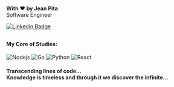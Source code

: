 #
<strong>With ♥ by Jean Pita</strong>
</br>
Software Engineer

[![Linkedin Badge](https://img.shields.io/badge/-Linkedin-6633cc?style=flat-square&logo=Linkedin&logoColor=white&link=https://www.linkedin.com/in/re44e/)](https://www.linkedin.com/in/re44e/) 

##

<h4>My Core of Studies:</h4>

![Nodejs](https://img.shields.io/badge/-Node.js-black?style=flat-square&logo=Node.js)
![Go](https://img.shields.io/badge/-Go-black?style=flat-square&logo=go)
![Python](https://img.shields.io/badge/-Python-black?style=flat-square&logo=python)
![React](https://img.shields.io/badge/-React-black?style=flat-square&logo=react)

<h4>Transcending lines of code...</br>
Knowledge is timeless and through it we discover the infinite...</h4>

#
